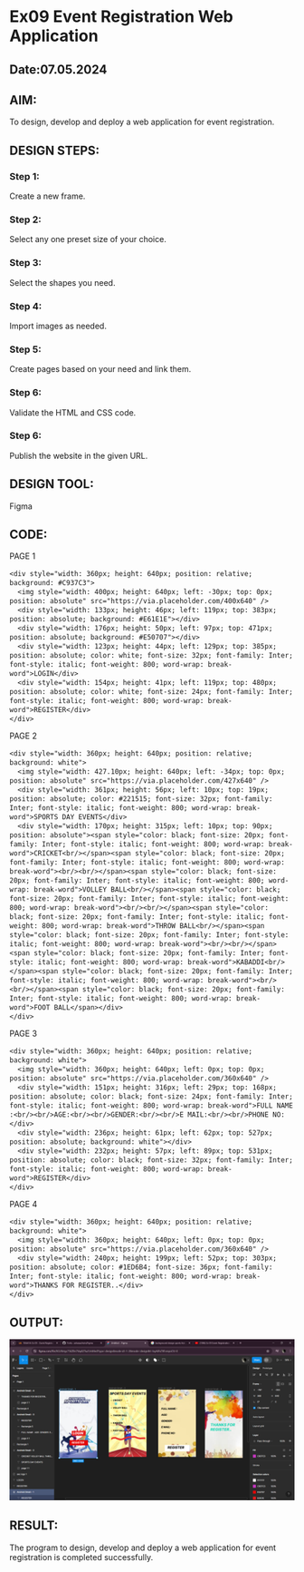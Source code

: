 # Ex09 Event Registration Web Application
## Date:07.05.2024

## AIM:
To design, develop and deploy a web application for event registration.

## DESIGN STEPS:

### Step 1:
Create a new frame.

### Step 2:
Select any one preset size of your choice.

### Step 3:
Select the shapes you need.

### Step 4:
Import images as needed.

### Step 5:
Create pages based on your need and link them.

### Step 6:

Validate the HTML and CSS code.

### Step 6:

Publish the website in the given URL.

## DESIGN TOOL:
Figma

## CODE:
PAGE 1 
```
<div style="width: 360px; height: 640px; position: relative; background: #C937C3">
  <img style="width: 400px; height: 640px; left: -30px; top: 0px; position: absolute" src="https://via.placeholder.com/400x640" />
  <div style="width: 133px; height: 46px; left: 119px; top: 383px; position: absolute; background: #E61E1E"></div>
  <div style="width: 176px; height: 50px; left: 97px; top: 471px; position: absolute; background: #E50707"></div>
  <div style="width: 123px; height: 44px; left: 129px; top: 385px; position: absolute; color: white; font-size: 32px; font-family: Inter; font-style: italic; font-weight: 800; word-wrap: break-word">LOGIN</div>
  <div style="width: 154px; height: 41px; left: 119px; top: 480px; position: absolute; color: white; font-size: 24px; font-family: Inter; font-style: italic; font-weight: 800; word-wrap: break-word">REGISTER</div>
</div>
```
PAGE 2
```
<div style="width: 360px; height: 640px; position: relative; background: white">
  <img style="width: 427.10px; height: 640px; left: -34px; top: 0px; position: absolute" src="https://via.placeholder.com/427x640" />
  <div style="width: 361px; height: 56px; left: 10px; top: 19px; position: absolute; color: #221515; font-size: 32px; font-family: Inter; font-style: italic; font-weight: 800; word-wrap: break-word">SPORTS DAY EVENTS</div>
  <div style="width: 170px; height: 315px; left: 10px; top: 90px; position: absolute"><span style="color: black; font-size: 20px; font-family: Inter; font-style: italic; font-weight: 800; word-wrap: break-word">CRICKET<br/></span><span style="color: black; font-size: 20px; font-family: Inter; font-style: italic; font-weight: 800; word-wrap: break-word"><br/><br/></span><span style="color: black; font-size: 20px; font-family: Inter; font-style: italic; font-weight: 800; word-wrap: break-word">VOLLEY BALL<br/></span><span style="color: black; font-size: 20px; font-family: Inter; font-style: italic; font-weight: 800; word-wrap: break-word"><br/><br/></span><span style="color: black; font-size: 20px; font-family: Inter; font-style: italic; font-weight: 800; word-wrap: break-word">THROW BALL<br/></span><span style="color: black; font-size: 20px; font-family: Inter; font-style: italic; font-weight: 800; word-wrap: break-word"><br/><br/></span><span style="color: black; font-size: 20px; font-family: Inter; font-style: italic; font-weight: 800; word-wrap: break-word">KABADDI<br/></span><span style="color: black; font-size: 20px; font-family: Inter; font-style: italic; font-weight: 800; word-wrap: break-word"><br/><br/></span><span style="color: black; font-size: 20px; font-family: Inter; font-style: italic; font-weight: 800; word-wrap: break-word">FOOT BALL</span></div>
</div>
```
PAGE 3
```
<div style="width: 360px; height: 640px; position: relative; background: white">
  <img style="width: 360px; height: 640px; left: 0px; top: 0px; position: absolute" src="https://via.placeholder.com/360x640" />
  <div style="width: 151px; height: 316px; left: 29px; top: 168px; position: absolute; color: black; font-size: 24px; font-family: Inter; font-style: italic; font-weight: 800; word-wrap: break-word">FULL NAME :<br/><br/>AGE:<br/><br/>GENDER:<br/><br/>E MAIL:<br/><br/>PHONE NO:</div>
  <div style="width: 236px; height: 61px; left: 62px; top: 527px; position: absolute; background: white"></div>
  <div style="width: 232px; height: 57px; left: 89px; top: 531px; position: absolute; color: black; font-size: 32px; font-family: Inter; font-style: italic; font-weight: 800; word-wrap: break-word">REGISTER</div>
</div>
```
PAGE 4
```
<div style="width: 360px; height: 640px; position: relative; background: white">
  <img style="width: 360px; height: 640px; left: 0px; top: 0px; position: absolute" src="https://via.placeholder.com/360x640" />
  <div style="width: 240px; height: 199px; left: 52px; top: 303px; position: absolute; color: #1ED6B4; font-size: 36px; font-family: Inter; font-style: italic; font-weight: 800; word-wrap: break-word">THANKS FOR REGISTER..</div>
</div>
```

## OUTPUT:
![alt text](<Screenshot 2024-05-07 153521.png>)

## RESULT:
The program to design, develop and deploy a web application for event registration is completed successfully.
